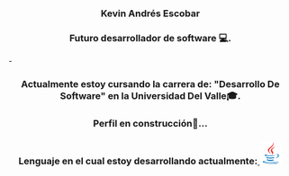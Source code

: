<h3 align="center">Kevin Andrés Escobar</h1><h3 align="center">Futuro desarrollador de software 💻.</h3>-
<h3 align="center">Actualmente estoy cursando la carrera de: "Desarrollo De Software" en la Universidad Del Valle🎓.</h3>
<h3 align="center">Perfil en construcción🔨... </h3> 
<h3 align="center">Lenguaje en el cual estoy desarrollando actualmente:<a href = "https://www.java.com" target="_blank" rel="noreferrer"> <img src="https://raw.githubusercontent.com/devicons/devicon/master/icons/java/java-original.svg" alt="java" width="40" height="40"/> </a> </h3>
